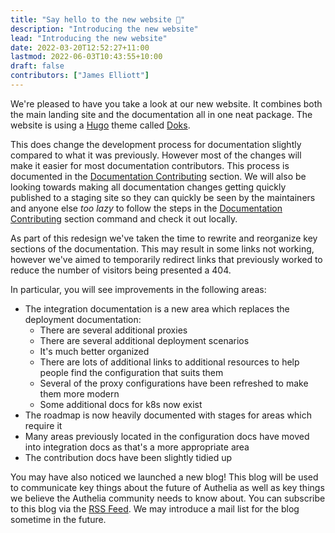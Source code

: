 ```yaml
---
title: "Say hello to the new website 👋"
description: "Introducing the new website"
lead: "Introducing the new website"
date: 2022-03-20T12:52:27+11:00
lastmod: 2022-06-03T10:43:55+10:00
draft: false
contributors: ["James Elliott"]
---
```


We're pleased to have you take a look at our new website. It combines both the main landing site and the documentation
all in one neat package. The website is using a [Hugo] theme called [Doks].

This does change the development process for documentation slightly compared to what it was previously. However most of
the changes will make it easier for most documentation contributors. This process is documented in the
[Documentation Contributing] section. We will also be looking towards making all
documentation changes getting quickly published to a staging site so they can quickly be seen by the maintainers and
anyone else _too lazy_ to follow the steps in the [Documentation Contributing] section command and check it out locally.

As part of this redesign we've taken the time to rewrite and reorganize key sections of the documentation. This may
result in some links not working, however we've aimed to temporarily redirect links that previously worked to reduce the
number of visitors being presented a 404.

In particular, you will see improvements in the following areas:

- The integration documentation is a new area which replaces the deployment documentation:
  - There are several additional proxies
  - There are several additional deployment scenarios
  - It's much better organized
  - There are lots of additional links to additional resources to help people find the configuration that suits them
  - Several of the proxy configurations have been refreshed to make them more modern
  - Some additional docs for k8s now exist
- The roadmap is now heavily documented with stages for areas which require it
- Many areas previously located in the configuration docs have moved into integration docs as that's a more appropriate
  area
- The contribution docs have been slightly tidied up

You may have also noticed we launched a new blog! This blog will be used to communicate key things about the future of
Authelia as well as key things we believe the Authelia community needs to know about. You can subscribe to this blog
via the [RSS Feed](https://www.authelia.com/blog/index.xml). We may introduce a mail list for the blog sometime in the
future.

[Hugo]: https://gohugo.io/
[Doks]: https://getdoks.org/
[Documentation Contributing]: ../../contributing/prologue/documentation.md
